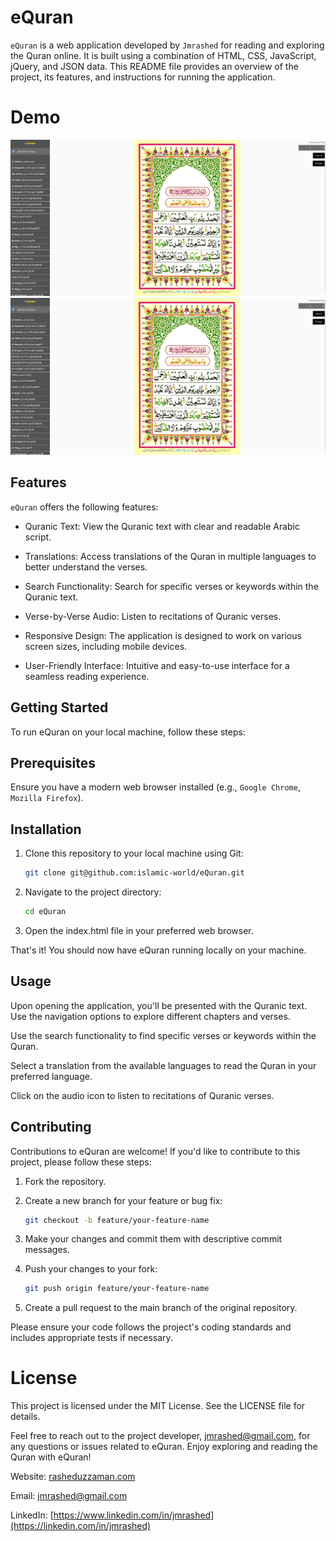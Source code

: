 # eQuran

`eQuran` is a web application developed by `Jmrashed` for reading and exploring the Quran online. It is built using a combination of HTML, CSS, JavaScript, jQuery, and JSON data. This README file provides an overview of the project, its features, and instructions for running the application.

# Demo

<img src="./assets/images/Screenshot.png">

<img src="./assets/images/Screenshot.png">

## Features

`eQuran` offers the following features:

- Quranic Text: View the Quranic text with clear and readable Arabic script.

- Translations: Access translations of the Quran in multiple languages to better understand the verses.

- Search Functionality: Search for specific verses or keywords within the Quranic text.

- Verse-by-Verse Audio: Listen to recitations of Quranic verses.

- Responsive Design: The application is designed to work on various screen sizes, including mobile devices.

- User-Friendly Interface: Intuitive and easy-to-use interface for a seamless reading experience.

## Getting Started

To run eQuran on your local machine, follow these steps:

## Prerequisites

Ensure you have a modern web browser installed (e.g., `Google Chrome`, `Mozilla Firefox`).

## Installation

1. Clone this repository to your local machine using Git:

   ```bash
   git clone git@github.com:islamic-world/eQuran.git
   ```

2. Navigate to the project directory:

   ```bash
   cd eQuran
   ```

3. Open the index.html file in your preferred web browser.

That's it! You should now have eQuran running locally on your machine.

## Usage

Upon opening the application, you'll be presented with the Quranic text. Use the navigation options to explore different chapters and verses.

Use the search functionality to find specific verses or keywords within the Quran.

Select a translation from the available languages to read the Quran in your preferred language.

Click on the audio icon to listen to recitations of Quranic verses.

## Contributing

Contributions to eQuran are welcome! If you'd like to contribute to this project, please follow these steps:

1. Fork the repository.

2. Create a new branch for your feature or bug fix:

   ```bash
   git checkout -b feature/your-feature-name
   ```

3. Make your changes and commit them with descriptive commit messages.

4. Push your changes to your fork:

   ```bash
   git push origin feature/your-feature-name
   ```

5. Create a pull request to the main branch of the original repository.

Please ensure your code follows the project's coding standards and includes appropriate tests if necessary.

# License

This project is licensed under the MIT License. See the LICENSE file for details.

Feel free to reach out to the project developer, jmrashed@gmail.com, for any questions or issues related to eQuran. Enjoy exploring and reading the Quran with eQuran!

Website: [rasheduzzaman.com](https://rasheduzzaman.com)

Email: jmrashed@gmail.com

LinkedIn: [https://www.linkedin.com/in/jmrashed](https://linkedin.com/in/jmrashed)
